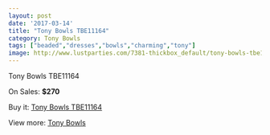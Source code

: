 ```yaml
---
layout: post
date: '2017-03-14'
title: "Tony Bowls TBE11164"
category: Tony Bowls
tags: ["beaded","dresses","bowls","charming","tony"]
image: http://www.lustparties.com/7381-thickbox_default/tony-bowls-tbe11164.jpg
---
```

Tony Bowls TBE11164

On Sales: **$270**
<a href="https://www.lustparties.com/en/tony-bowls/2483-tony-bowls-tbe11164.html"><amp-img layout="responsive" width="600" height="600" src="//www.lustparties.com/7381-thickbox_default/tony-bowls-tbe11164.jpg" alt="Tony Bowls TBE11164 0" /></a>
<a href="https://www.lustparties.com/en/tony-bowls/2483-tony-bowls-tbe11164.html"><amp-img layout="responsive" width="600" height="600" src="//www.lustparties.com/7382-thickbox_default/tony-bowls-tbe11164.jpg" alt="Tony Bowls TBE11164 1" /></a>
<a href="https://www.lustparties.com/en/tony-bowls/2483-tony-bowls-tbe11164.html"><amp-img layout="responsive" width="600" height="600" src="//www.lustparties.com/7383-thickbox_default/tony-bowls-tbe11164.jpg" alt="Tony Bowls TBE11164 2" /></a>
<a href="https://www.lustparties.com/en/tony-bowls/2483-tony-bowls-tbe11164.html"><amp-img layout="responsive" width="600" height="600" src="//www.lustparties.com/7384-thickbox_default/tony-bowls-tbe11164.jpg" alt="Tony Bowls TBE11164 3" /></a>
<a href="https://www.lustparties.com/en/tony-bowls/2483-tony-bowls-tbe11164.html"><amp-img layout="responsive" width="600" height="600" src="//www.lustparties.com/7385-thickbox_default/tony-bowls-tbe11164.jpg" alt="Tony Bowls TBE11164 4" /></a>
<a href="https://www.lustparties.com/en/tony-bowls/2483-tony-bowls-tbe11164.html"><amp-img layout="responsive" width="600" height="600" src="//www.lustparties.com/7386-thickbox_default/tony-bowls-tbe11164.jpg" alt="Tony Bowls TBE11164 5" /></a>

Buy it: [Tony Bowls TBE11164](https://www.lustparties.com/en/tony-bowls/2483-tony-bowls-tbe11164.html "Tony Bowls TBE11164")

View more: [Tony Bowls](https://www.lustparties.com/en/5-tony-bowls "Tony Bowls")